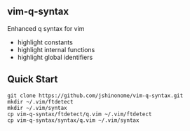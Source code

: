 ## vim-q-syntax

Enhanced q syntax for vim

-   highlight constants
-   highlight internal functions
-   highlight global identifiers

## Quick Start

```
git clone https://github.com/jshinonome/vim-q-syntax.git
mkdir ~/.vim/ftdetect
mkdir ~/.vim/syntax
cp vim-q-syntax/ftdetect/q.vim ~/.vim/ftdetect
cp vim-q-syntax/syntax/q.vim ~/.vim/syntax
```
